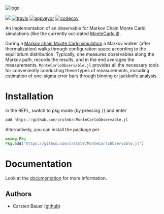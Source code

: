 ![logo](https://github.com/crstnbr/MonteCarloObservable.jl/blob/master/docs/src/assets/logo_with_text.png)

[![](https://img.shields.io/badge/docs-latest-blue.svg)](https://crstnbr.github.io/MonteCarloObservable.jl/latest)
[![travis][travis-img]](https://travis-ci.org/crstnbr/MonteCarloObservable.jl)
[![appveyor][appveyor-img]](https://ci.appveyor.com/project/crstnbr/montecarloobservable-jl/branch/master)
[![codecov][codecov-img]](http://codecov.io/github/crstnbr/MonteCarloObservable.jl?branch=master)

[travis-img]: https://img.shields.io/travis/crstnbr/MonteCarloObservable.jl/master.svg?label=Linux
[appveyor-img]: https://img.shields.io/appveyor/ci/crstnbr/montecarloobservable-jl/master.svg?label=Windows
[codecov-img]: https://img.shields.io/codecov/c/github/crstnbr/MonteCarloObservable.jl/master.svg?label=codecov

An implementation of an observable for Markov Chain Monte Carlo simulations (like the currently out-dated [MonteCarlo.jl](https://github.com/crstnbr/MonteCarlo.jl)).

During a [Markov chain Monte Carlo simulation](https://en.wikipedia.org/wiki/Markov_chain_Monte_Carlo) a Markov walker (after thermalization) walks through configuration space according to the equilibrium distribution. Typically, one measures observables along the Markov path, records the results, and in the end averages the measurements. `MonteCarloObservable.jl` provides all the necessary tools for conveniently conducting these types of measurements, including estimation of one-sigma error bars through binning or jackknife analysis.

# Installation

In the REPL, switch to pkg mode (by pressing `]`) and enter
```julia
add https://github.com/crstnbr/MonteCarloObservable.jl
```

Alternatively, you can install the package per
```julia
using Pkg
Pkg.add("https://github.com/crstnbr/MonteCarloObservable.jl")
```

# Documentation

Look at the [documentation](https://crstnbr.github.io/MonteCarloObservable.jl/latest) for more information.

## Authors

* Carsten Bauer ([github](https://github.com/crstnbr))
